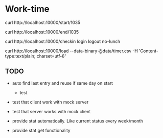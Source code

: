 # Work-time

curl http://localhost:10000/start/1035

curl http://localhost:10000/end/1035

curl http://localhost:10000/checkin
                            login
                            logout
                            no-lunch

curl http://localhost:10000/load --data-binary @data/timer.csv -H 'Content-type:text/plain; charset=utf-8' 

## TODO

- auto find last entry and reuse if same day on start
	- test

- test that client work with mock server

- test that server works with mock client

- provide stat automatically. Like current status every week/month

- provide stat get functionality
